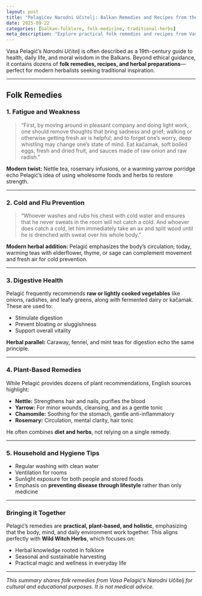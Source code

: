 ```yaml
---
layout: post
title: "Pelagićev Narodni Učitelj: Balkan Remedies and Recipes from the People’s Teacher"
date: 2025-09-22
categories: [balkan-folklore, folk-medicine, traditional-herbs]
meta_description: "Explore practical folk remedies and recipes from Vasa Pelagić’s Narodni Učitelj, with herbs, teas, and wellness advice inspired by 19th-century Balkan traditions."
---
```


Vasa Pelagić’s *Narodni Učitelj* is often described as a 19th-century guide to health, daily life, and moral wisdom in the Balkans. Beyond ethical guidance, it contains dozens of **folk remedies, recipes, and herbal preparations**—perfect for modern herbalists seeking traditional inspiration.

---

## Folk Remedies

### 1. Fatigue and Weakness
> “First, by moving around in pleasant company and doing light work, one should remove thoughts that bring sadness and grief; walking or otherwise getting fresh air is helpful; and to forget one’s worry, deep whistling may change one’s state of mind. Eat kačamak, soft boiled eggs, fresh and dried fruit, and sauces made of raw onion and raw radish.”

**Modern twist:** Nettle tea, rosemary infusions, or a warming yarrow porridge echo Pelagić’s idea of using wholesome foods and herbs to restore strength.

---

### 2. Cold and Flu Prevention
> “Whoever washes and rubs his chest with cold water and ensures that he never sweats in the room will not catch a cold. And whoever does catch a cold, let him immediately take an ax and split wood until he is drenched with sweat over his whole body.”

**Modern herbal addition:** Pelagić emphasizes the body’s circulation; today, warming teas with elderflower, thyme, or sage can complement movement and fresh air for cold prevention.

---

### 3. Digestive Health
Pelagić frequently recommends **raw or lightly cooked vegetables** like onions, radishes, and leafy greens, along with fermented dairy or kačamak. These are used to:

* Stimulate digestion
* Prevent bloating or sluggishness
* Support overall vitality

**Herbal parallel:** Caraway, fennel, and mint teas for digestion echo the same principle.

---

### 4. Plant-Based Remedies
While Pelagić provides dozens of plant recommendations, English sources highlight:

* **Nettle:** Strengthens hair and nails, purifies the blood  
* **Yarrow:** For minor wounds, cleansing, and as a gentle tonic  
* **Chamomile:** Soothing for the stomach, gentle anti-inflammatory  
* **Rosemary:** Circulation, mental clarity, hair tonic  

He often combines **diet and herbs**, not relying on a single remedy.

---

### 5. Household and Hygiene Tips
* Regular washing with clean water  
* Ventilation for rooms  
* Sunlight exposure for both people and stored foods  
* Emphasis on **preventing disease through lifestyle** rather than only medicine

---

### Bringing it Together
Pelagić’s remedies are **practical, plant-based, and holistic**, emphasizing that the body, mind, and daily environment work together. This aligns perfectly with **Wild Witch Herbs**, which focuses on:

* Herbal knowledge rooted in folklore  
* Seasonal and sustainable harvesting  
* Practical magic and wellness in everyday life

---

*This summary shares folk remedies from Vasa Pelagić’s Narodni Učitelj for cultural and educational purposes. It is not medical advice.*
